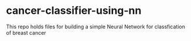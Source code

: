 # cancer-classifier-using-nn
This repo holds files for building a simple Neural Network for classfication of breast cancer
